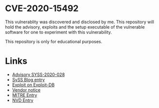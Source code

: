 # CVE-2020-15492

This vulnerablity was discovered and disclosed by me. This repository will hold the advisory, exploits and the setup executable of the vulnerable software for one to experiment with this vulnerability.

This repository is only for educational purposes.

# Links

- [Advisory SYSS-2020-028](https://www.syss.de/fileadmin/dokumente/Publikationen/Advisories/SYSS-2020-028.txt)
- [SySS Blog entry](https://www.syss.de/pentest-blog/2020/syss-2020-028-sicherheitsschwachstelle-in-inneo-startup-tools-2017-und-2018/)
- [Exploit on Exploit-DB](https://www.exploit-db.com/exploits/48693)
- [Vendor notice](https://www.inneo.de/files/content/Produktentwicklung/Tools-und-Erweiterungen/Startup-TOOLS/INNEO-SA-SUT-2020-01.pdf)
- [MITRE Entry](https://cve.mitre.org/cgi-bin/cvename.cgi?name=CVE-2020-15492)
- [NVD Entry](https://nvd.nist.gov/vuln/detail/CVE-2020-15492)
